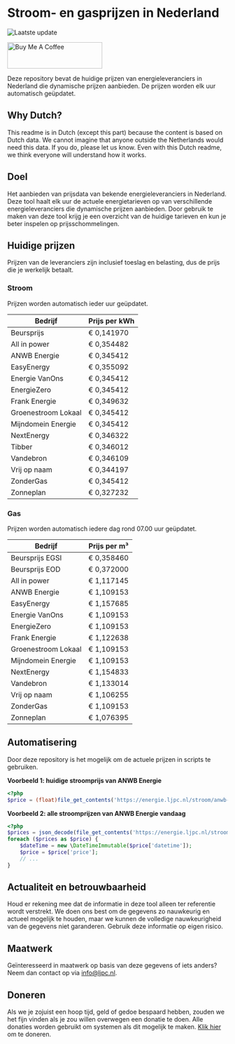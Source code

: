 # Stroom- en gasprijzen in Nederland

![Laatste update](https://img.shields.io/badge/laatste%20update-2023--06--16%2006%3A00%20CET-brightgreen)

<a href="https://www.buymeacoffee.com/Lars-" target="_blank"><img src="https://cdn.buymeacoffee.com/buttons/v2/default-orange.png" alt="Buy Me A Coffee" height="60" style="height: 60px !important;width: 217px !important;" ></a>

Deze repository bevat de huidige prijzen van energieleveranciers in Nederland die dynamische prijzen aanbieden. De prijzen worden elk uur automatisch geüpdatet.

## Why Dutch?

This readme is in Dutch (except this part) because the content is based on Dutch data. We cannot imagine that anyone outside the Netherlands would need this data. If you do, please let us know. Even with this Dutch readme, we think
everyone will understand how it works.

## Doel

Het aanbieden van prijsdata van bekende energieleveranciers in Nederland. Deze tool haalt elk uur de actuele energietarieven op van verschillende energieleveranciers die dynamische prijzen aanbieden. Door gebruik te maken van deze tool
krijg je een overzicht van de huidige tarieven en kun je beter inspelen op prijsschommelingen.

## Huidige prijzen

Prijzen van de leveranciers zijn inclusief toeslag en belasting, dus de prijs die je werkelijk betaalt.

### Stroom

Prijzen worden automatisch ieder uur geüpdatet.

 Bedrijf | Prijs per kWh 
---------|---------------
Beursprijs | € 0,141970
All in power | € 0,354482
ANWB Energie | € 0,345412
EasyEnergy | € 0,355092
Energie VanOns | € 0,345412
EnergieZero | € 0,345412
Frank Energie | € 0,349632
Groenestroom Lokaal | € 0,345412
Mijndomein Energie | € 0,345412
NextEnergy | € 0,346322
Tibber | € 0,346012
Vandebron | € 0,346109
Vrij op naam | € 0,344197
ZonderGas | € 0,345412
Zonneplan | € 0,327232


### Gas

Prijzen worden automatisch iedere dag rond 07.00 uur geüpdatet.

 Bedrijf | Prijs per m³ 
---------|--------------
Beursprijs EGSI | € 0,358460
Beursprijs EOD | € 0,372000
All in power | € 1,117145
ANWB Energie | € 1,109153
EasyEnergy | € 1,157685
Energie VanOns | € 1,109153
EnergieZero | € 1,109153
Frank Energie | € 1,122638
Groenestroom Lokaal | € 1,109153
Mijndomein Energie | € 1,109153
NextEnergy | € 1,154833
Vandebron | € 1,133014
Vrij op naam | € 1,106255
ZonderGas | € 1,109153
Zonneplan | € 1,076395


## Automatisering

Door deze repository is het mogelijk om de actuele prijzen in scripts te gebruiken.

**Voorbeeld 1: huidige stroomprijs van ANWB Energie**

```php
<?php
$price = (float)file_get_contents('https://energie.ljpc.nl/stroom/anwb-energie-nu.txt');

```

**Voorbeeld 2: alle stroomprijzen van ANWB Energie vandaag**

```php
<?php
$prices = json_decode(file_get_contents('https://energie.ljpc.nl/stroom/all-in-power-vandaag.json'),true);
foreach ($prices as $price) {
    $dateTime = new \DateTimeImmutable($price['datetime']);
    $price = $price['price'];
    // ...
}
```

## Actualiteit en betrouwbaarheid

Houd er rekening mee dat de informatie in deze tool alleen ter referentie wordt verstrekt. We doen ons best om de gegevens zo nauwkeurig en actueel mogelijk te houden, maar we kunnen de volledige nauwkeurigheid van de gegevens niet
garanderen. Gebruik deze informatie op eigen risico.

## Maatwerk

Geïnteresseerd in maatwerk op basis van deze gegevens of iets anders? Neem dan contact op
via [info@ljpc.nl](mailto:info@ljpc.nl?subject=Energie%20prijzen).

## Doneren

Als we je zojuist een hoop tijd, geld of gedoe bespaard hebben, zouden we het fijn vinden als je zou willen overwegen een
donatie te doen. Alle donaties worden gebruikt om systemen als dit mogelijk te
maken. [Klik hier](https://www.buymeacoffee.com/Lars-) om te doneren.
